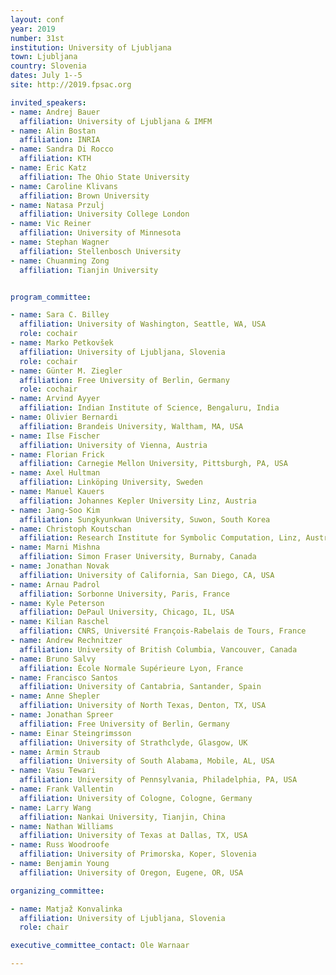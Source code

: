 ```yaml
---
layout: conf
year: 2019
number: 31st
institution: University of Ljubljana
town: Ljubljana
country: Slovenia
dates: July 1--5
site: http://2019.fpsac.org

invited_speakers:
- name: Andrej Bauer
  affiliation: University of Ljubljana & IMFM
- name: Alin Bostan
  affiliation: INRIA
- name: Sandra Di Rocco
  affiliation: KTH
- name: Eric Katz
  affiliation: The Ohio State University
- name: Caroline Klivans
  affiliation: Brown University
- name: Natasa Przulj
  affiliation: University College London
- name: Vic Reiner
  affiliation: University of Minnesota
- name: Stephan Wagner
  affiliation: Stellenbosch University
- name: Chuanming Zong
  affiliation: Tianjin University


program_committee:

- name: Sara C. Billey
  affiliation: University of Washington, Seattle, WA, USA
  role: cochair
- name: Marko Petkovšek
  affiliation: University of Ljubljana, Slovenia
  role: cochair
- name: Günter M. Ziegler
  affiliation: Free University of Berlin, Germany
  role: cochair
- name: Arvind Ayyer
  affiliation: Indian Institute of Science, Bengaluru, India
- name: Olivier Bernardi
  affiliation: Brandeis University, Waltham, MA, USA
- name: Ilse Fischer
  affiliation: University of Vienna, Austria
- name: Florian Frick
  affiliation: Carnegie Mellon University, Pittsburgh, PA, USA
- name: Axel Hultman
  affiliation: Linköping University, Sweden
- name: Manuel Kauers
  affiliation: Johannes Kepler University Linz, Austria
- name: Jang-Soo Kim
  affiliation: Sungkyunkwan University, Suwon, South Korea
- name: Christoph Koutschan
  affiliation: Research Institute for Symbolic Computation, Linz, Austria
- name: Marni Mishna
  affiliation: Simon Fraser University, Burnaby, Canada
- name: Jonathan Novak
  affiliation: University of California, San Diego, CA, USA
- name: Arnau Padrol
  affiliation: Sorbonne University, Paris, France
- name: Kyle Peterson
  affiliation: DePaul University, Chicago, IL, USA
- name: Kilian Raschel
  affiliation: CNRS, Université François-Rabelais de Tours, France
- name: Andrew Rechnitzer
  affiliation: University of British Columbia, Vancouver, Canada
- name: Bruno Salvy
  affiliation: École Normale Supérieure Lyon, France
- name: Francisco Santos
  affiliation: University of Cantabria, Santander, Spain
- name: Anne Shepler
  affiliation: University of North Texas, Denton, TX, USA
- name: Jonathan Spreer
  affiliation: Free University of Berlin, Germany
- name: Einar Steingrimsson
  affiliation: University of Strathclyde, Glasgow, UK
- name: Armin Straub
  affiliation: University of South Alabama, Mobile, AL, USA
- name: Vasu Tewari
  affiliation: University of Pennsylvania, Philadelphia, PA, USA
- name: Frank Vallentin
  affiliation: University of Cologne, Cologne, Germany
- name: Larry Wang
  affiliation: Nankai University, Tianjin, China
- name: Nathan Williams
  affiliation: University of Texas at Dallas, TX, USA
- name: Russ Woodroofe 
  affiliation: University of Primorska, Koper, Slovenia
- name: Benjamin Young
  affiliation: University of Oregon, Eugene, OR, USA

organizing_committee:

- name: Matjaž Konvalinka
  affiliation: University of Ljubljana, Slovenia
  role: chair

executive_committee_contact: Ole Warnaar

---
```

